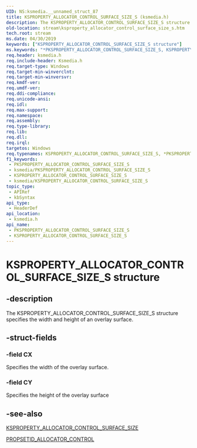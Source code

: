 ```yaml
---
UID: NS:ksmedia.__unnamed_struct_87
title: KSPROPERTY_ALLOCATOR_CONTROL_SURFACE_SIZE_S (ksmedia.h)
description: The KSPROPERTY_ALLOCATOR_CONTROL_SURFACE_SIZE_S structure specifies the width and height of an overlay surface.
old-location: stream\ksproperty_allocator_control_surface_size_s.htm
tech.root: stream
ms.date: 04/30/2019
keywords: ["KSPROPERTY_ALLOCATOR_CONTROL_SURFACE_SIZE_S structure"]
ms.keywords: "*PKSPROPERTY_ALLOCATOR_CONTROL_SURFACE_SIZE_S, KSPROPERTY_ALLOCATOR_CONTROL_SURFACE_SIZE_S, KSPROPERTY_ALLOCATOR_CONTROL_SURFACE_SIZE_S structure [Streaming Media Devices], PKSPROPERTY_ALLOCATOR_CONTROL_SURFACE_SIZE_S, PKSPROPERTY_ALLOCATOR_CONTROL_SURFACE_SIZE_S structure pointer [Streaming Media Devices], ksmedia/KSPROPERTY_ALLOCATOR_CONTROL_SURFACE_SIZE_S, ksmedia/PKSPROPERTY_ALLOCATOR_CONTROL_SURFACE_SIZE_S, stream.ksproperty_allocator_control_surface_size_s, vidcapstruct_3ad4116b-8e7c-4249-ba27-78a387706d5b.xml"
req.header: ksmedia.h
req.include-header: Ksmedia.h
req.target-type: Windows
req.target-min-winverclnt: 
req.target-min-winversvr: 
req.kmdf-ver: 
req.umdf-ver: 
req.ddi-compliance: 
req.unicode-ansi: 
req.idl: 
req.max-support: 
req.namespace: 
req.assembly: 
req.type-library: 
req.lib: 
req.dll: 
req.irql: 
targetos: Windows
req.typenames: KSPROPERTY_ALLOCATOR_CONTROL_SURFACE_SIZE_S, *PKSPROPERTY_ALLOCATOR_CONTROL_SURFACE_SIZE_S
f1_keywords:
 - PKSPROPERTY_ALLOCATOR_CONTROL_SURFACE_SIZE_S
 - ksmedia/PKSPROPERTY_ALLOCATOR_CONTROL_SURFACE_SIZE_S
 - KSPROPERTY_ALLOCATOR_CONTROL_SURFACE_SIZE_S
 - ksmedia/KSPROPERTY_ALLOCATOR_CONTROL_SURFACE_SIZE_S
topic_type:
 - APIRef
 - kbSyntax
api_type:
 - HeaderDef
api_location:
 - ksmedia.h
api_name:
 - PKSPROPERTY_ALLOCATOR_CONTROL_SURFACE_SIZE_S
 - KSPROPERTY_ALLOCATOR_CONTROL_SURFACE_SIZE_S
---
```


# KSPROPERTY_ALLOCATOR_CONTROL_SURFACE_SIZE_S structure


## -description

The KSPROPERTY_ALLOCATOR_CONTROL_SURFACE_SIZE_S structure specifies the width and height of an overlay surface.

## -struct-fields

### -field CX

Specifies the width of the overlay surface.

### -field CY

Specifies the height of the overlay surface

## -see-also

<a href="/windows-hardware/drivers/stream/ksproperty-allocator-control-surface-size">KSPROPERTY_ALLOCATOR_CONTROL_SURFACE_SIZE</a>



<a href="/windows-hardware/drivers/stream/propsetid-allocator-control">PROPSETID_ALLOCATOR_CONTROL</a>

